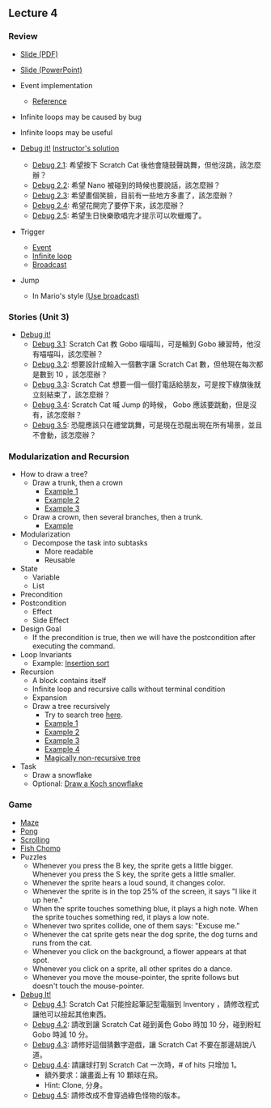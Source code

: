 ## Lecture 4

### Review

+   [Slide (PDF)](snp_lec04.pdf)
+   [Slide (PowerPoint)](snp_lec04.pptx)

+   Event implementation
    +   [Reference](https://wiki.scratch.mit.edu/wiki/When_()_Key_Pressed_(block))
+   Infinite loops may be caused by bug
+   Infinite loops may be useful
+   [Debug it!](https://scratch.mit.edu/studios/475539/) [Instructor's solution](https://scratch.mit.edu/studios/2923436/)
    +   [Debug 2.1](https://scratch.mit.edu/projects/23266426/): 希望按下 Scratch Cat 後他會隨鼓聲跳舞，但他沒跳，該怎麼辦？
    +   [Debug 2.2](https://scratch.mit.edu/projects/24268476/): 希望 Nano 被碰到的時候也要說話，該怎麼辦？
    +   [Debug 2.3](https://scratch.mit.edu/projects/24268506/): 希望畫個笑臉，目前有一些地方多畫了，該怎麼辦？
    +   [Debug 2.4](https://scratch.mit.edu/projects/23267140/): 希望花開完了要停下來，該怎麼辦？
    +   [Debug 2.5](https://scratch.mit.edu/projects/23267245/): 希望生日快樂歌唱完才提示可以吹蠟燭了。
+   Trigger
    +   [Event](https://scratch.mit.edu/projects/116182454/)
    +   [Infinite loop](https://scratch.mit.edu/projects/116182906/)
    +   [Broadcast](https://scratch.mit.edu/projects/116183365/)
+   Jump
    +   In Mario's style [(Use broadcast)](https://scratch.mit.edu/projects/115999666/)

### Stories (Unit 3)

+   [Debug it!](https://scratch.mit.edu/studios/475554/)
    +   [Debug 3.1](https://scratch.mit.edu/projects/24269007/): Scratch Cat 教 Gobo 喵喵叫，可是輪到 Gobo 練習時，他沒有喵喵叫，該怎麼辦？
    +   [Debug 3.2](https://scratch.mit.edu/projects/24269046/): 想要設計成輸入一個數字讓 Scratch Cat 數，但他現在每次都是數到 10 ，該怎麼辦？ 
    +   [Debug 3.3](https://scratch.mit.edu/projects/24269070/): Scratch Cat 想要一個一個打電話給朋友，可是按下綠旗後就立刻結束了，該怎麼辦？
    +   [Debug 3.4](https://scratch.mit.edu/projects/24269097/): Scratch Cat 喊 Jump 的時候， Gobo 應該要跳動，但是沒有，該怎麼辦？
    +   [Debug 3.5](https://scratch.mit.edu/projects/24269131/): 恐龍應該只在禮堂跳舞，可是現在恐龍出現在所有場景，並且不會動，該怎麼辦？

### Modularization and Recursion

+   How to draw a tree?
    +   Draw a trunk, then a crown
        +   [Example 1](https://scratch.mit.edu/projects/115904117/)
        +   [Example 2](https://scratch.mit.edu/projects/115903979/)
        +   [Example 3](https://scratch.mit.edu/projects/115848139/)
    +   Draw a crown, then several branches, then a trunk.
        +   [Example](https://scratch.mit.edu/projects/115838437/)
+   Modularization
    +   Decompose the task into subtasks
        +   More readable
        +   Reusable
+   State
    +   Variable
    +   List
+   Precondition
+   Postcondition
    +   Effect
    +   Side Effect
+   Design Goal
    +   If the precondition is true, then we will have the postcondition after executing the command.
+   Loop Invariants
    +   Example: [Insertion sort](https://scratch.mit.edu/projects/116187770/)
+   Recursion
    +   A block contains itself
    +   Infinite loop and recursive calls without terminal condition
    +   Expansion
    +   Draw a tree recursively
        +   Try to search tree [here](https://scratch.mit.edu/).
        +   [Example 1](https://scratch.mit.edu/projects/115835376/)
        +   [Example 2](https://scratch.mit.edu/projects/115837227/)
        +   [Example 3](https://scratch.mit.edu/projects/115840771/)
        +   [Example 4](https://scratch.mit.edu/projects/115688213/)
        +   [Magically non-recursive tree](https://scratch.mit.edu/projects/115834535/)
+   Task
    +   Draw a snowflake
    +   Optional: [Draw a Koch snowflake](https://en.wikipedia.org/wiki/Koch_snowflake)

### Game

+   [Maze](https://scratch.mit.edu/projects/11414041/)
+   [Pong](https://scratch.mit.edu/projects/10128515/)
+   [Scrolling](https://scratch.mit.edu/projects/22162012/)
+   [Fish Chomp](https://scratch.mit.edu/projects/10859244/)
+   Puzzles
    +   Whenever you press the B key, the sprite gets a little bigger. Whenever you press the S key, the sprite gets a little smaller.
    +   Whenever the sprite hears a loud sound, it changes color.
    +   Whenever the sprite is in the top 25% of the screen, it says "I like it up here."
    +   When the sprite touches something blue, it plays a high note. When the sprite touches something red, it plays a low note.
    +   Whenever two sprites collide, one of them says: "Excuse me.”
    +   Whenever the cat sprite gets near the dog sprite, the dog turns and runs from the cat.
    +   Whenever you click on the background, a flower appears at that spot.
    +   Whenever you click on a sprite, all other sprites do a dance.
    +   Whenever you move the mouse-pointer, the sprite follows but doesn't touch the mouse-pointer.
+   [Debug It!](https://scratch.mit.edu/studios/475634/)
    +   [Debug 4.1](https://scratch.mit.edu/projects/24271192/): Scratch Cat 只能撿起筆記型電腦到 Inventory ，請修改程式讓他可以撿起其他東西。
    +   [Debug 4.2](https://scratch.mit.edu/projects/24271303/): 請改到讓 Scratch Cat 碰到黃色 Gobo 時加 10 分，碰到粉紅 Gobo 時減 10 分。
    +   [Debug 4.3](https://scratch.mit.edu/projects/24271446/): 請修好這個猜數字遊戲，讓 Scratch Cat 不要在那邊胡說八道。
    +   [Debug 4.4](https://scratch.mit.edu/projects/24271475/): 請讓球打到 Scratch Cat 一次時，# of hits 只增加 1。
        +   額外要求：讓畫面上有 10 顆球在飛。
        +   Hint: Clone, 分身。
    +   [Debug 4.5](https://scratch.mit.edu/projects/24271560/): 請修改成不會穿過綠色怪物的版本。